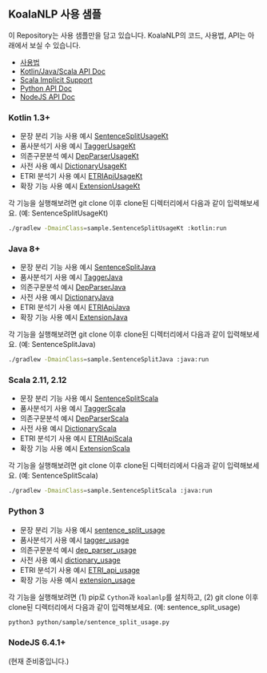 ## KoalaNLP 사용 샘플

이 Repository는 사용 샘플만을 담고 있습니다.
KoalaNLP의 코드, 사용법, API는 아래에서 보실 수 있습니다.

* [사용법](https://koalanlp.github.io/koalanlp/usage/)
* [Kotlin/Java/Scala API Doc](https://koalanlp.github.io/koalanlp/api/koalanlp/index.html)
* [Scala Implicit Support](https://koalanlp.github.io/scala-support/)
* [Python API Doc](https://koalanlp.github.io/python-support/)
* [NodeJS API Doc](https://koalanlp.github.io/nodejs-support/)

### Kotlin 1.3+

* 문장 분리 기능 사용 예시 [SentenceSplitUsageKt](https://github.com/koalanlp/sample/blob/master/kotlin/src/main/kotlin/sample/SentenceSplitUsage.kt)
* 품사분석기 사용 예시 [TaggerUsageKt](https://github.com/koalanlp/sample/blob/master/kotlin/src/main/kotlin/sample/TaggerUsage.kt)
* 의존구문분석 예시 [DepParserUsageKt](https://github.com/koalanlp/sample/blob/master/kotlin/src/main/kotlin/sample/DepParserUsage.kt)
* 사전 사용 예시 [DictionaryUsageKt](https://github.com/koalanlp/sample/blob/master/kotlin/src/main/kotlin/sample/DictionaryUsage.kt)
* ETRI 분석기 사용 예시 [ETRIApiUsageKt](https://github.com/koalanlp/sample/blob/master/kotlin/src/main/kotlin/sample/ETRIApiUsage.kt)
* 확장 기능 사용 예시 [ExtensionUsageKt](https://github.com/koalanlp/sample/blob/master/kotlin/src/main/kotlin/sample/ExtensionUsage.kt)

각 기능을 실행해보려면 git clone 이후 clone된 디렉터리에서 다음과 같이 입력해보세요. (예: SentenceSplitUsageKt)

```bash
./gradlew -DmainClass=sample.SentenceSplitUsageKt :kotlin:run
```

### Java 8+

* 문장 분리 기능 사용 예시 [SentenceSplitJava](https://github.com/koalanlp/sample/blob/master/java/src/main/java/sample/SentenceSplitJava.java)
* 품사분석기 사용 예시 [TaggerJava](https://github.com/koalanlp/sample/blob/master/java/src/main/java/sample/TaggerJava.java)
* 의존구문분석 예시 [DepParserJava](https://github.com/koalanlp/sample/blob/master/java/src/main/java/sample/DepParserJava.java)
* 사전 사용 예시 [DictionaryJava](https://github.com/koalanlp/sample/blob/master/java/src/main/java/sample/DictionaryJava.java)
* ETRI 분석기 사용 예시 [ETRIApiJava](https://github.com/koalanlp/sample/blob/master/java/src/main/java/sample/ETRIApiJava.java)
* 확장 기능 사용 예시 [ExtensionJava](https://github.com/koalanlp/sample/blob/master/java/src/main/java/sample/ExtensionJava.java)

각 기능을 실행해보려면 git clone 이후 clone된 디렉터리에서 다음과 같이 입력해보세요. (예: SentenceSplitJava)

```bash
./gradlew -DmainClass=sample.SentenceSplitJava :java:run
```

### Scala 2.11, 2.12

* 문장 분리 기능 사용 예시 [SentenceSplitScala](https://github.com/koalanlp/sample/blob/master/scala/src/main/scala/sample/SentenceSplitScala.scala)
* 품사분석기 사용 예시 [TaggerScala](https://github.com/koalanlp/sample/blob/master/scala/src/main/scala/sample/TaggerScala.scala)
* 의존구문분석 예시 [DepParserScala](https://github.com/koalanlp/sample/blob/master/scala/src/main/scala/sample/DepParserScala.scala)
* 사전 사용 예시 [DictionaryScala](https://github.com/koalanlp/sample/blob/master/scala/src/main/scala/sample/DictionaryScala.scala)
* ETRI 분석기 사용 예시 [ETRIApiScala](https://github.com/koalanlp/sample/blob/master/scala/src/main/scala/sample/ETRIApiScala.scala)
* 확장 기능 사용 예시 [ExtensionScala](https://github.com/koalanlp/sample/blob/master/scala/src/main/scala/sample/ExtensionScala.scala)

각 기능을 실행해보려면 git clone 이후 clone된 디렉터리에서 다음과 같이 입력해보세요. (예: SentenceSplitScala)

```bash
./gradlew -DmainClass=sample.SentenceSplitScala :java:run
```

### Python 3

* 문장 분리 기능 사용 예시 [sentence_split_usage](https://github.com/koalanlp/sample/blob/master/python/sample/sentence_split_usage.py)
* 품사분석기 사용 예시 [tagger_usage](https://github.com/koalanlp/sample/blob/master/python/sample/tagger_usage.py)
* 의존구문분석 예시 [dep_parser_usage](https://github.com/koalanlp/sample/blob/master/python/sample/dep_parser_usage.py)
* 사전 사용 예시 [dictionary_usage](https://github.com/koalanlp/sample/blob/master/python/sample/dictionary_usage.py)
* ETRI 분석기 사용 예시 [ETRI_api_usage](https://github.com/koalanlp/sample/blob/master/python/sample/ETRI_api_usage.py)
* 확장 기능 사용 예시 [extension_usage](https://github.com/koalanlp/sample/blob/master/python/sample/extension_usage.py)

각 기능을 실행해보려면 (1) pip로 `Cython`과 `koalanlp`를 설치하고, (2) git clone 이후 clone된 디렉터리에서 다음과 같이 입력해보세요. (예: sentence_split_usage)

```bash
python3 python/sample/sentence_split_usage.py
```

### NodeJS 6.4.1+

(현재 준비중입니다.)
